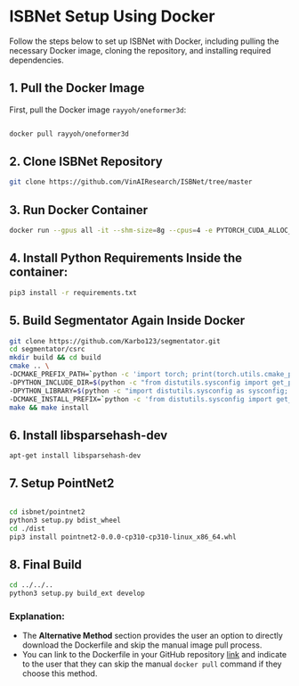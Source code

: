 # ISBNet Setup Using Docker

Follow the steps below to set up ISBNet with Docker, including pulling the necessary Docker image, cloning the repository, and installing required dependencies.

## 1. Pull the Docker Image

First, pull the Docker image `rayyoh/oneformer3d`:

```bash

docker pull rayyoh/oneformer3d
```

## 2. Clone ISBNet Repository

```bash
git clone https://github.com/VinAIResearch/ISBNet/tree/master
```

## 3. Run Docker Container

```bash
docker run --gpus all -it --shm-size=8g --cpus=4 -e PYTORCH_CUDA_ALLOC_CONF=max_split_size_mb:128 -v C:\Users\Perception-Team\ISBNet:/workspace -p 6008:6008 --name isnbet check
```

## 4. Install Python Requirements Inside the container:

```bash
pip3 install -r requirements.txt
```
## 5. Build Segmentator Again Inside Docker

```bash
git clone https://github.com/Karbo123/segmentator.git
cd segmentator/csrc
mkdir build && cd build
cmake .. \
-DCMAKE_PREFIX_PATH=`python -c 'import torch; print(torch.utils.cmake_prefix_path)'` \
-DPYTHON_INCLUDE_DIR=$(python -c "from distutils.sysconfig import get_python_inc; print(get_python_inc())") \
-DPYTHON_LIBRARY=$(python -c "import distutils.sysconfig as sysconfig; print(sysconfig.get_config_var('LIBDIR'))") \
-DCMAKE_INSTALL_PREFIX=`python -c 'from distutils.sysconfig import get_python_lib; print(get_python_lib())'`
make && make install
 ```

## 6. Install libsparsehash-dev

```bash
apt-get install libsparsehash-dev
```
## 7. Setup PointNet2

```bash

cd isbnet/pointnet2
python3 setup.py bdist_wheel
cd ./dist
pip3 install pointnet2-0.0.0-cp310-cp310-linux_x86_64.whl
```
## 8. Final Build

```bash
cd ../../..
python3 setup.py build_ext develop
```

### Explanation:
- The **Alternative Method** section provides the user an option to directly download the Dockerfile and skip the manual image pull process. 
- You can link to the Dockerfile in your GitHub repository [link](https://github.com/Smith-S-S/ISBNet/blob/master/Docker%20Setup/Dockerfile) and indicate to the user that they can skip the manual `docker pull` command if they choose this method.




